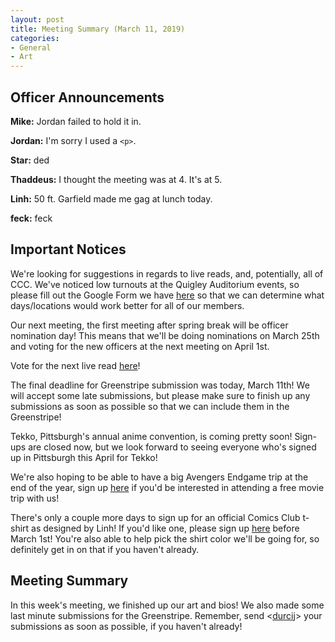 ```yaml
---
layout: post
title: Meeting Summary (March 11, 2019)
categories:
- General
- Art
---
```


## Officer Announcements

**Mike:**  Jordan failed to hold it in.

**Jordan:**  I'm sorry I used a `<p>`.

**Star:**  ded

**Thaddeus:**  I thought the meeting was at 4.  It's at 5.

**Linh:**  50 ft. Garfield made me gag at lunch today.

**feck:**  feck

## Important Notices

We're looking for suggestions in regards to live reads, and, potentially, all of CCC.  We've noticed low turnouts at the Quigley Auditorium events, so please fill out the Google Form we have [here](https://goo.gl/forms/Lik8WxJW1feJGKSF2) so that we can determine what days/locations would work better for all of our members.

Our next meeting, the first meeting after spring break will be officer nomination day!  This means that we'll be doing nominations on March 25th and voting for the new officers at the next meeting on April 1st.

Vote for the next live read [here](https://docs.google.com/forms/d/e/1FAIpQLSfnSj_F9jVq9mrbrcqXaGcOmn_DFzbQLzTVN4vvl2acF2qj-Q/viewform?usp=sf_link)!

The final deadline for Greenstripe submission was today, March 11th!  We will accept some late submissions, but please make sure to finish up any submissions as soon as possible so that we can include them in the Greenstripe!

Tekko, Pittsburgh's annual anime convention, is coming pretty soon!  Sign-ups are closed now, but we look forward to seeing everyone who's signed up in Pittsburgh this April for Tekko!

We're also hoping to be able to have a big Avengers Endgame trip at the end of the year, sign up [here](https://docs.google.com/forms/d/e/1FAIpQLSdEsLGnhSADnhPLHrjv-IUlKvRHaYfc3yo1J4vXLZNeVBxwPg/viewform?usp=sf_link) if you'd be interested in attending a free movie trip with us!

There's only a couple more days to sign up for an official Comics Club t-shirt as designed by Linh!  If you'd like one, please sign up [here](https://docs.google.com/forms/d/e/1FAIpQLScsyjQMHGcE-tF-zzCtWA_D7HcMHNv7uTaMTqY3Uwh6uQki8g/viewform?usp=sf_link) before March 1st!  You're also able to help pick the shirt color we'll be going for, so definitely get in on that if you haven't already.

## Meeting Summary

In this week's meeting, we finished up our art and bios!  We also made some last minute submissions for the Greenstripe.  Remember, send <[durcij](mailto:durcij@allegheny.edu)> your submissions as soon as possible, if you haven't already!
